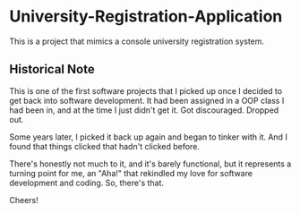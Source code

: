 # University-Registration-Application
This is a project that mimics a console university registration system. 

## Historical Note
This is one of the first software projects that I picked up once I decided to get back into software development. It had been assigned in a OOP class I had been in, and at the time I just didn't get it. Got discouraged. Dropped out. 

Some years later, I picked it back up again and began to tinker with it. And I found that things clicked that hadn't clicked before. 

There's honestly not much to it, and it's barely functional, but it represents a turning point for me, an "Aha!" that rekindled my love for software development and coding. So, there's that.

Cheers!
